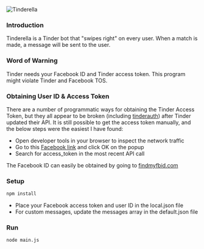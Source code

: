 ![Tinderella](http://az616578.vo.msecnd.net/files/2015/01/25/635577465595890562356530534_tinder1.imgopt1000x70.jpg "Tinderella")

### Introduction

Tinderella is a Tinder bot that "swipes right" on every user. When a match is made, a message will be sent to the user.

### Word of Warning

Tinder needs your Facebook ID and Tinder access token. This program might violate Tinder and Facebook TOS.

### Obtaining User ID & Access Token

There are a number of programmatic ways for obtaining the Tinder Access Token, but they all appear to be broken (including [tinderauth](https://github.com/tinderjs/tinderauth)) after Tinder updated their API. It is still possible to get the access token manually, and the below steps were the easiest I have found:

- Open developer tools in your browser to inspect the network traffic
- Go to this [Facebook link](https://www.facebook.com/v2.6/dialog/oauth?redirect_uri=fb464891386855067%3A%2F%2Fauthorize%2F&state=%7B%22challenge%22%3A%22q1WMwhvSfbWHvd8xz5PT6lk6eoA%253D%22%2C%220_auth_logger_id%22%3A%2254783C22-558A-4E54-A1EE-BB9E357CC11F%22%2C%22com.facebook.sdk_client_state%22%3Atrue%2C%223_method%22%3A%22sfvc_auth%22%7D&scope=user_birthday%2Cuser_photos%2Cuser_education_history%2Cemail%2Cuser_relationship_details%2Cuser_friends%2Cuser_work_history%2Cuser_likes&response_type=token%2Csigned_request&default_audience=friends&return_scopes=true&auth_type=rerequest&client_id=464891386855067&ret=login&sdk=ios&logger_id=54783C22-558A-4E54-A1EE-BB9E357CC11F#_=_) and click OK on the popup
- Search for access_token in the most recent API call

The Facebook ID can easily be obtained by going to [findmyfbid.com](https://findmyfbid.com/)

### Setup

```bash
npm install
```
- Place your Facebook access token and user ID in the local.json file
- For custom messages, update the messages array in the default.json file

### Run

```bash
node main.js
```
